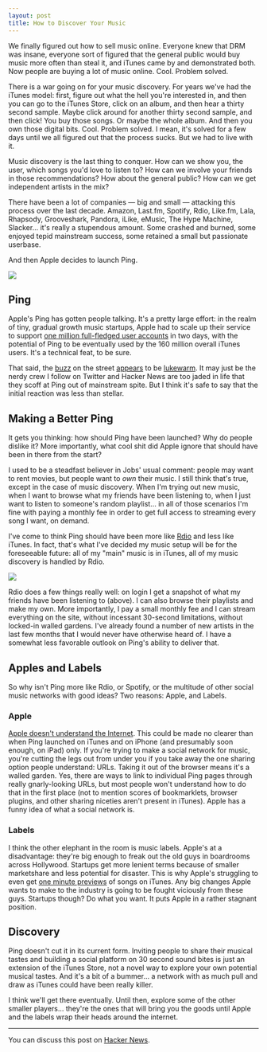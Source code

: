 ```yaml
---
layout: post
title: How to Discover Your Music
---
```


We finally figured out how to sell music online. Everyone knew that DRM was
insane, everyone sort of figured that the general public would buy music more
often than steal it, and iTunes came by and demonstrated both. Now people are
buying a lot of music online. Cool. Problem solved.

There is a war going on for your music discovery. For years we've had the iTunes
model: first, figure out what the hell you're interested in, and then you can go
to the iTunes Store, click on an album, and then hear a thirty second sample.
Maybe click around for another thirty second sample, and then click! You buy
those songs. Or maybe the whole album. And then you own those digital bits.
Cool. Problem solved. I mean, it's solved for a few days until we all figured
out that the process sucks. But we had to live with it.

Music discovery is the last thing to conquer. How can we show you, the user,
which songs you'd love to listen to? How can we involve your friends in those
recommendations? How about the general public? How can we get independent
artists in the mix?

There have been a lot of companies — big and small — attacking this process over
the last decade. Amazon, Last.fm, Spotify, Rdio, Like.fm, Lala, Rhapsody,
Grooveshark, Pandora, iLike, eMusic, The Hype Machine, Slacker... it's really a
stupendous amount. Some crashed and burned, some enjoyed tepid mainstream
success, some retained a small but passionate userbase.

And then Apple decides to launch Ping.

<a href="http://cl.ly/2GBL"><img src="http://cl.ly/2GBL/content" /></a>

## Ping

Apple's Ping has gotten people talking. It's a pretty large effort: in the realm
of tiny, gradual growth music startups, Apple had to scale up their service to
support [one million full-fledged user
accounts](http://www.apple.com/pr/library/2010/09/03ping.html) in two days, with
the potential of Ping to be eventually used by the 160 million overall iTunes
users. It's a technical feat, to be sure.

That said, the
[buzz](http://news.cnet.com/8301-13526_3-20015453-27.html?tag=contentMain;contentBody)
on the street [appears](http://twitter.com/beep/status/23065624092) to be
[lukewarm](http://twitter.com/al3x/status/23082434122). It may just be the nerdy
crew I follow on Twitter and Hacker News are too jaded in life that they scoff
at Ping out of mainstream spite. But I think it's safe to say that the initial
reaction was less than stellar.

## Making a Better Ping

It gets you thinking: how should Ping have been launched? Why do people dislike
it? More importantly, what cool shit did Apple ignore that should have been in
there from the start?

I used to be a steadfast believer in Jobs' usual comment: people may want to rent
movies, but people want to *own* their music. I still think that's true, except in
the case of music discovery. When I'm trying out new music, when I want to
browse what my friends have been listening to, when I just want to listen to
someone's random playlist... in all of those scenarios I'm fine with paying a
monthly fee in order to get full access to streaming every song I want, on
demand.

I've come to think Ping should have been more like [Rdio](http://rdio.com) and
less like iTunes. In fact, that's what I've decided my music setup will be for
the foreseeable future: all of my "main" music is in iTunes, all of my music
discovery is handled by Rdio.

<a href="http://cl.ly/2GUo"><img src="http://cl.ly/2GUo/content" /></a>

Rdio does a few things really well: on login I get a snapshot of what my friends
have been listening to (above). I can also browse their playlists and make my
own. More importantly, I pay a small monthly fee and I can stream everything on
the site, without incessant 30-second limitations, without locked-in walled
gardens. I've already found a number of new artists in the last few months that
I would never have otherwise heard of. I have a somewhat less favorable outlook
on Ping's ability to deliver that.

## Apples and Labels

So why isn't Ping more like Rdio, or Spotify, or the multitude of other social
music networks with good ideas? Two reasons: Apple, and Labels.

### Apple

[Apple doesn't understand the
Internet](http://zachholman.com/2010/08/apple-online/). This could be made no
clearer than when Ping launched on iTunes and on iPhone (and presumably soon
enough, on iPad) only. If you're trying to make a social network for music, you're
cutting the legs out from under you if you take away the one sharing option people
understand: URLs. Taking it out of the browser means it's a walled garden. Yes,
there are ways to link to individual Ping pages through really gnarly-looking
URLs, but most people won't understand how to do that in the first place (not to
mention scores of bookmarklets, browser plugins, and other sharing niceties aren't
present in iTunes). Apple has a funny idea of what a social network is.

### Labels

I think the other elephant in the room is music labels. Apple's at a
disadvantage: they're big enough to freak out the old guys in boardrooms across
Hollywood. Startups get more lenient terms because of smaller marketshare and
less potential for disaster. This is why Apple's struggling to even get [one
minute previews](http://www.networkworld.com/community/node/65684) of songs on
iTunes. Any big changes Apple wants to make to the industry is going to be
fought viciously from these guys. Startups though? Do what you want. It puts
Apple in a rather stagnant position.

## Discovery

Ping doesn't cut it in its current form. Inviting people to share their musical
tastes and building a social platform on 30 second sound bites is just an
extension of the iTunes Store, not a novel way to explore your own potential
musical tastes. And it's a bit of a bummer... a network with as much pull and
draw as iTunes could have been really killer.

I think we'll get there eventually. Until then, explore some of the other
smaller players... they're the ones that will bring you the goods until Apple
and the labels wrap their heads around the internet.

- - -

You can discuss this post on [Hacker News](http://news.ycombinator.com/item?id=1670801).
